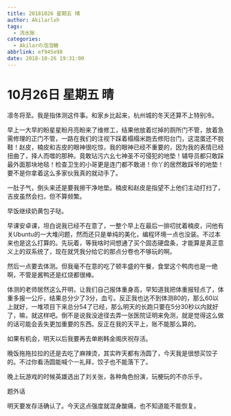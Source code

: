 ```yaml
---
title: 20181026 星期五 晴
author: Akilarlxh
tags:
  - 流水账
categories:
  - Akilarの泡泡糖
abbrlink: ef945e98
date: 2018-10-26 19:31:00
---
```

# 10月26日 星期五 晴

凛冬将至。我是指体测这件事。和家乡比起来，杭州城的冬天还算不上特别冷。

早上一大早的盼星星盼月亮盼来了维修工，结果他放着烂掉的厕所门不管，放着急需修理的正门不管，一路在我们的注视下踩着榻榻米跑去修阳台门，这混蛋还不脱鞋！赵皮，楠皮和吉皮的眼神很吃惊，我的眼神已经不重要的，因为我的表情已经扭曲了，择人而噬的那种。竟敢玷污六幺七神圣不可侵犯的地垫！辅导员都只敢踩最外面那块地毯！检查卫生的小哥更是连门都不敢进！你丫的居然敢踩爷的地垫！要不是你拿着这么多家伙我真的就动手了。

一肚子气，倒头来还是要我擦干净地垫。楠皮和赵皮是指望不上他们主动打扫了，吉皮虽然会扫，但不算频繁。

早饭继续奶黄包子哒。

早课安卓课，坦白说我已经不在意了，一整个早上在最后一排叨扰着楠皮，问他有关Ubuntu的一大堆问题，然而还只是单纯的美化，编程环境一点也没装。不过本来也是这么打算的。先玩着，等我啥时间想通了买个固态硬盘条，才能算是真正意义上的双系统了，现在就凭我分给它的那点分卷也不够玩的啊。

然后一点要去体测。但我毫不在意的吃了顿丰盛的午餐，食堂这个鸭肉也是一绝啊，不管是酱鸭还是红烧都很棒。

体测的老师居然这么开明，让我们自己报体重身高，早知道我把体重报轻点了，体重多报一公斤，结果总分少了3分，血亏。反正我也达不到体测80的，那么60以上就好，一堆项目下来总分54了已经，那么明天的长跑只要在5分30秒以内就好了，嘛，就这样吧。倒不是说我没途径去弄一张医院证明来免测，就是觉得这么做的话可能会丢失更加重要的东西。反正在我的天平上，账不能那么算的。

如果有机会，明天以后我要再去单刷韩金阁庆祝存活。

晚饭拖拖拉拉的还是去吃了麻辣烫，其实昨天都有汤圆了，今天我是很想买饺子的。不过你看汤圆能喊个一礼拜，饺子也不能落下了。

晚上玩游戏的时候英雄选出了刘关张，各种角色扮演，玩梗玩的不亦乐乎。

题外话

明天要发存活确认了。今天这点强度就混身酸痛，也不知道能不能恢复。




